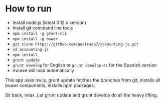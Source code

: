 # How to run

* Install node.js (latest 0.12.x version)
* Install git command line tools
* `npm install -g grunt-cli`
* `npm install -g bower`
* `git clone https://github.com/aestrada7/accounting-js.git`
* `cd accounting-js`
* `npm install`
* `grunt update`
* `grunt develop` for English or `grunt develop-es` for the Spanish version
* nw.exe will load automatically

This app uses nw.js, grunt update fetches the branches from git, installs all bower components, installs npm packages.

Sit back, relax. Let grunt update and grunt develop do all the heavy lifting.